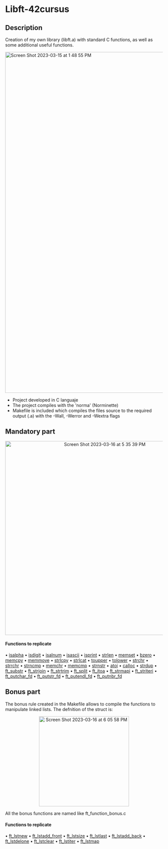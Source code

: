 <h1>Libft-42cursus</h1>

## Description 
Creation of my own library (libft.a) with standard C functions, as well as some additional useful functions.

<img width="1091" alt="Screen Shot 2023-03-15 at 1 48 55 PM" src="https://user-images.githubusercontent.com/121127625/225686669-c84e2168-3e6e-4fc3-885b-7d0c2253a7fc.png">

* Project developed in C languaje
* The project compiles with the 'norma' (Norminette)
* Makefile is included which compiles the files source to the required output (.a) with the -Wall, -Werror and -Wextra flags

## Mandatory part

<p align="center">
  <img width="621" alt="Screen Shot 2023-03-16 at 5 35 39 PM" src="https://user-images.githubusercontent.com/121127625/225689600-dd4d8efc-7071-49d6-a9fc-74f738377edc.png">
</p>

#### Functions to replicate
• [isalpha](https://github.com/hecikmc/libft-42cursus/blob/main/ft_isalpha.c)
• [isdigit](https://github.com/hecikmc/libft-42cursus/blob/main/ft_isdigit.c)
• [isalnum](https://github.com/hecikmc/libft-42cursus/blob/main/ft_isalnum.c)
• [isascii](https://github.com/hecikmc/libft-42cursus/blob/main/ft_isascii.c)
• [isprint](https://github.com/hecikmc/libft-42cursus/blob/main/ft_isprint.c)
• [strlen](https://github.com/hecikmc/libft-42cursus/blob/main/ft_strlen.c)
• [memset](https://github.com/hecikmc/libft-42cursus/blob/main/ft_memset.c)
• [bzero](https://github.com/hecikmc/libft-42cursus/blob/main/ft_bzero.c)
• [memcpy](https://github.com/hecikmc/libft-42cursus/blob/main/ft_memcpy.c)
• [memmove](https://github.com/hecikmc/libft-42cursus/blob/main/ft_memmove.c)
• [strlcpy](https://github.com/hecikmc/libft-42cursus/blob/main/ft_strlcpy.c)
• [strlcat](https://github.com/hecikmc/libft-42cursus/blob/main/ft_strlcat.c)
• [toupper](https://github.com/hecikmc/libft-42cursus/blob/main/ft_toupper.c)
• [tolower](https://github.com/hecikmc/libft-42cursus/blob/main/ft_tolower.c)
• [strchr](https://github.com/hecikmc/libft-42cursus/blob/main/ft_strchr.c)
• [strrchr](https://github.com/hecikmc/libft-42cursus/blob/main/ft_strrchr.c)
• [strncmp](https://github.com/hecikmc/libft-42cursus/blob/main/ft_strncmp.c)
• [memchr](https://github.com/hecikmc/libft-42cursus/blob/main/ft_memchr.c)
• [memcmp](https://github.com/hecikmc/libft-42cursus/blob/main/ft_memcmp.c)
• [strnstr](https://github.com/hecikmc/libft-42cursus/blob/main/ft_strnstr.c)
• [atoi](https://github.com/hecikmc/libft-42cursus/blob/main/ft_atoi.c)
• [calloc](https://github.com/hecikmc/libft-42cursus/blob/main/ft_calloc.c)
• [strdup](https://github.com/hecikmc/libft-42cursus/blob/main/ft_strdup.c)
• [ft_substr](https://github.com/hecikmc/libft-42cursus/blob/main/ft_substr.c)
• [ft_strjoin](https://github.com/hecikmc/libft-42cursus/blob/main/ft_strjoin.c)
• [ft_strtrim](https://github.com/hecikmc/libft-42cursus/blob/main/ft_strtrim.c)
• [ft_split](https://github.com/hecikmc/libft-42cursus/blob/main/ft_split.c)
• [ft_itoa](https://github.com/hecikmc/libft-42cursus/blob/main/ft_itoa.c)
• [ft_strmapi](https://github.com/hecikmc/libft-42cursus/blob/main/ft_strmapi.c)
• [ft_striteri](https://github.com/hecikmc/libft-42cursus/blob/main/ft_striteri.c)
• [ft_putchar_fd](https://github.com/hecikmc/libft-42cursus/blob/main/ft_putchar_fd.c)
• [ft_putstr_fd](https://github.com/hecikmc/libft-42cursus/blob/main/ft_putstr_fd.c)
• [ft_putendl_fd](https://github.com/hecikmc/libft-42cursus/blob/main/ft_putendl_fd.c)
• [ft_putnbr_fd](https://github.com/hecikmc/libft-42cursus/blob/main/ft_putnbr_fd.c)

## Bonus part

The bonus rule created in the Makefile allows to compile the functions to manipulate linked lists.
The defnition of the struct is:
<p align="center">
  <img width="288" alt="Screen Shot 2023-03-16 at 6 05 58 PM" src="https://user-images.githubusercontent.com/121127625/225697467-b31a601a-62e8-40e8-a6d2-f1545a043612.png">
</p>

All the bonus functions are named like ft_function_bonus.c

#### Functions to replicate

• [ft_lstnew](https://github.com/hecikmc/libft-42cursus/blob/main/ft_lstnew_bonus.c)
• [ft_lstadd_front](https://github.com/hecikmc/libft-42cursus/blob/main/ft_lstadd_front.c)
• [ft_lstsize](https://github.com/hecikmc/libft-42cursus/blob/main/ft_lstsize.c)
• [ft_lstlast](https://github.com/hecikmc/libft-42cursus/blob/main/ft_lstlast.c)
• [ft_lstadd_back](https://github.com/hecikmc/libft-42cursus/blob/main/ft_lstadd_back.c)
• [ft_lstdelone](https://github.com/hecikmc/libft-42cursus/blob/main/ft_lstdelone.c)
• [ft_lstclear](https://github.com/hecikmc/libft-42cursus/blob/main/ft_lstclear.c)
• [ft_lstiter](https://github.com/hecikmc/libft-42cursus/blob/main/ft_lstiter.c)
• [ft_lstmap](https://github.com/hecikmc/libft-42cursus/blob/main/ft_lstmap.c)
